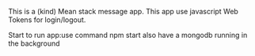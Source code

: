 This is a (kind) Mean stack message app. This app use javascript Web Tokens for login/logout.


Start
to run app:use command npm start also have a mongodb running in the background 